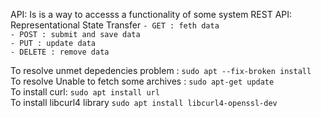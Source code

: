 API: Is is a way to accesss a functionality of some system
    REST API: Representational State Transfer
        ```- GET : feth data```<br>
        ```- POST : submit and save data```<br>
        ```- PUT : update data```<br>
        ```- DELETE : remove data```<br>

To resolve unmet depedencies problem : 
```sudo apt --fix-broken install```<br>
To resolve Unable to fetch some archives : 
```sudo apt-get update```<br>
To install curl:
```sudo apt install url```<br>
To install libcurl4 library
```sudo apt install libcurl4-openssl-dev```<br>